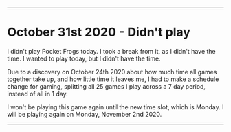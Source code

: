 
***

# October 31st 2020 - Didn't play

I didn't play Pocket Frogs today. I took a break from it, as I didn't have the time. I wanted to play today, but I didn't have the time.

Due to a discovery on October 24th 2020 about how much time all games together take up, and how little time it leaves me, I had to make a schedule change for gaming, splitting all 25 games I play across a 7 day period, instead of all in 1 day.

I won't be playing this game again until the new time slot, which is Monday. I will be playing again on Monday, November 2nd 2020.

***
